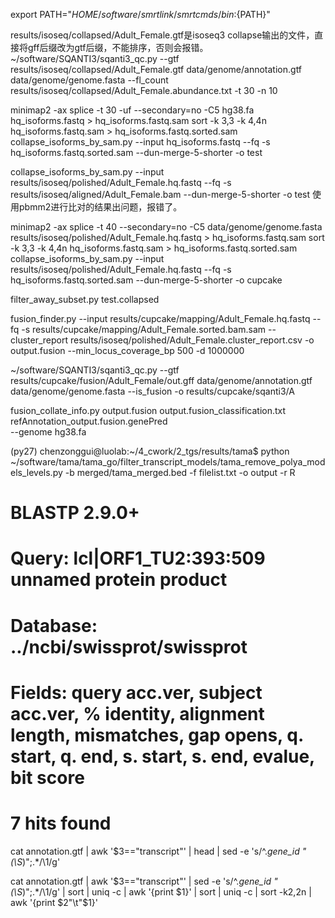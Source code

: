 export PATH="${HOME}/software/smrtlink/smrtcmds/bin:${PATH}"

results/isoseq/collapsed/Adult_Female.gtf是isoseq3 collapse输出的文件，直接将gff后缀改为gtf后缀，不能排序，否则会报错。
~/software/SQANTI3/sqanti3_qc.py --gtf results/isoseq/collapsed/Adult_Female.gtf  data/genome/annotation.gtf data/genome/genome.fasta --fl_count results/isoseq/collapsed/Adult_Female.abundance.txt -t 30 -n 10



minimap2 -ax splice -t 30 -uf --secondary=no -C5 hg38.fa hq_isoforms.fastq > hq_isoforms.fastq.sam
sort -k 3,3 -k 4,4n hq_isoforms.fastq.sam > hq_isoforms.fastq.sorted.sam
collapse_isoforms_by_sam.py --input hq_isoforms.fastq --fq -s hq_isoforms.fastq.sorted.sam --dun-merge-5-shorter -o test



collapse_isoforms_by_sam.py --input results/isoseq/polished/Adult_Female.hq.fastq --fq -s results/isoseq/aligned/Adult_Female.bam --dun-merge-5-shorter -o test
使用pbmm2进行比对的结果出问题，报错了。


minimap2 -ax splice -t 40 --secondary=no -C5 data/genome/genome.fasta results/isoseq/polished/Adult_Female.hq.fastq > hq_isoforms.fastq.sam
sort -k 3,3 -k 4,4n hq_isoforms.fastq.sam > hq_isoforms.fastq.sorted.sam
collapse_isoforms_by_sam.py --input results/isoseq/polished/Adult_Female.hq.fastq --fq -s hq_isoforms.fastq.sorted.sam --dun-merge-5-shorter -o cupcake


filter_away_subset.py test.collapsed


fusion_finder.py --input results/cupcake/mapping/Adult_Female.hq.fastq --fq -s results/cupcake/mapping/Adult_Female.sorted.bam.sam --cluster_report results/isoseq/polished/Adult_Female.cluster_report.csv -o output.fusion --min_locus_coverage_bp 500 -d 1000000


~/software/SQANTI3/sqanti3_qc.py --gtf results/cupcake/fusion/Adult_Female/out.gff data/genome/annotation.gtf data/genome/genome.fasta --is_fusion -o results/cupcake/sqanti3/A


fusion_collate_info.py output.fusion output.fusion_classification.txt \
      refAnnotation_output.fusion.genePred \
      --genome hg38.fa


(py27) chenzonggui@luolab:~/4_cwork/2_tgs/results/tama$ python ~/software/tama/tama_go/filter_transcript_models/tama_remove_polya_models_levels.py -b merged/tama_merged.bed -f filelist.txt -o output -r R


# BLASTP 2.9.0+
# Query: lcl|ORF1_TU2:393:509 unnamed protein product
# Database: ../ncbi/swissprot/swissprot
# Fields: query acc.ver, subject acc.ver, % identity, alignment length, mismatches, gap opens, q. start, q. end, s. start, s. end, evalue, bit score
# 7 hits found

cat annotation.gtf | awk '$3=="transcript"' | head | sed -e 's/^.*gene_id "\(\S*\)";.*/\1/g'

cat annotation.gtf | awk '$3=="transcript"' | sed -e 's/^.*gene_id "\(\S*\)";.*/\1/g' | sort | uniq -c | awk '{print $1}' | sort | uniq -c | sort -k2,2n | awk '{print $2"\t"$1}'